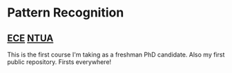 # Pattern Recognition
## [ECE][ece] [NTUA][ntua]
This is the first course I'm taking as a freshman PhD candidate.
Also my first public repository.
Firsts everywhere!

[ntua]:https://www.ntua.gr/en/
[ece]:https://www.ece.ntua.gr/en

